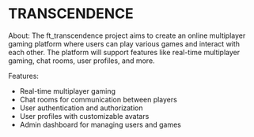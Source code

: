 # TRANSCENDENCE

About:
The ft_transcendence project aims to create an online multiplayer gaming platform where users can play various games and interact with each other. 
The platform will support features like real-time multiplayer gaming, chat rooms, user profiles, and more.

Features:
- Real-time multiplayer gaming
- Chat rooms for communication between players
- User authentication and authorization
- User profiles with customizable avatars
- Admin dashboard for managing users and games
